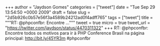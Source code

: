 
+++
author = "Jaydson Gomes"
categories = ["tweet"]
date = "Tue Sep 29 13:54:50 +0000 2009"
draft = false
slug = "2d5b926c0b57e56f3a4589b24212ad0f4adff765"
tags = ["tweet"]
title = """RT: @phpconfbr: Encontre ..."""
tweet = true
micro = true
tweet_url = "https://twitter.com/jaydson/status/4470311322"
+++
RT: @phpconfbr: Encontre todos os motivos para ir à PHP Conference Brasil na página principal: http://bit.ly/45YR3m #phpconfbr
